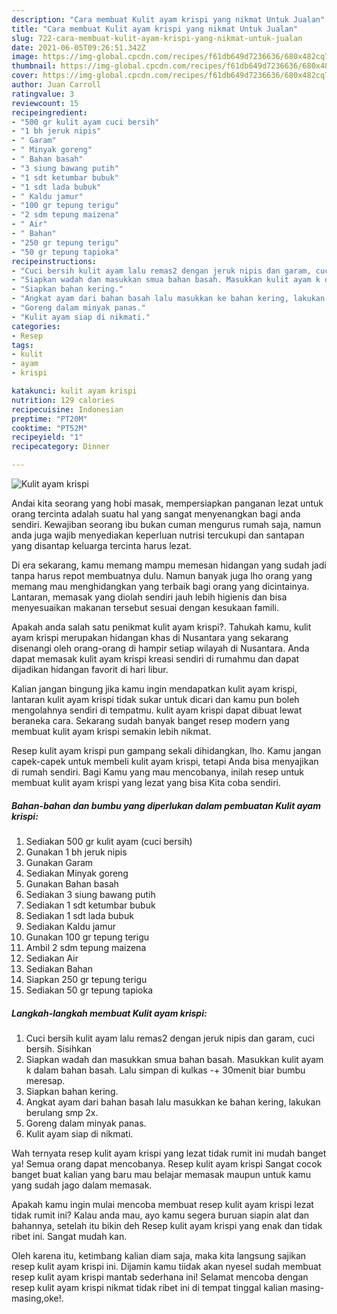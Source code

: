 ```yaml
---
description: "Cara membuat Kulit ayam krispi yang nikmat Untuk Jualan"
title: "Cara membuat Kulit ayam krispi yang nikmat Untuk Jualan"
slug: 722-cara-membuat-kulit-ayam-krispi-yang-nikmat-untuk-jualan
date: 2021-06-05T09:26:51.342Z
image: https://img-global.cpcdn.com/recipes/f61db649d7236636/680x482cq70/kulit-ayam-krispi-foto-resep-utama.jpg
thumbnail: https://img-global.cpcdn.com/recipes/f61db649d7236636/680x482cq70/kulit-ayam-krispi-foto-resep-utama.jpg
cover: https://img-global.cpcdn.com/recipes/f61db649d7236636/680x482cq70/kulit-ayam-krispi-foto-resep-utama.jpg
author: Juan Carroll
ratingvalue: 3
reviewcount: 15
recipeingredient:
- "500 gr kulit ayam cuci bersih"
- "1 bh jeruk nipis"
- " Garam"
- " Minyak goreng"
- " Bahan basah"
- "3 siung bawang putih"
- "1 sdt ketumbar bubuk"
- "1 sdt lada bubuk"
- " Kaldu jamur"
- "100 gr tepung terigu"
- "2 sdm tepung maizena"
- " Air"
- " Bahan"
- "250 gr tepung terigu"
- "50 gr tepung tapioka"
recipeinstructions:
- "Cuci bersih kulit ayam lalu remas2 dengan jeruk nipis dan garam, cuci bersih. Sisihkan"
- "Siapkan wadah dan masukkan smua bahan basah. Masukkan kulit ayam k dalam bahan basah. Lalu simpan di kulkas -+ 30menit biar bumbu meresap."
- "Siapkan bahan kering."
- "Angkat ayam dari bahan basah lalu masukkan ke bahan kering, lakukan berulang smp 2x."
- "Goreng dalam minyak panas."
- "Kulit ayam siap di nikmati."
categories:
- Resep
tags:
- kulit
- ayam
- krispi

katakunci: kulit ayam krispi 
nutrition: 129 calories
recipecuisine: Indonesian
preptime: "PT20M"
cooktime: "PT52M"
recipeyield: "1"
recipecategory: Dinner

---
```



![Kulit ayam krispi](https://img-global.cpcdn.com/recipes/f61db649d7236636/680x482cq70/kulit-ayam-krispi-foto-resep-utama.jpg)

Andai kita seorang yang hobi masak, mempersiapkan panganan lezat untuk orang tercinta adalah suatu hal yang sangat menyenangkan bagi anda sendiri. Kewajiban seorang ibu bukan cuman mengurus rumah saja, namun anda juga wajib menyediakan keperluan nutrisi tercukupi dan santapan yang disantap keluarga tercinta harus lezat.

Di era  sekarang, kamu memang mampu memesan hidangan yang sudah jadi tanpa harus repot membuatnya dulu. Namun banyak juga lho orang yang memang mau menghidangkan yang terbaik bagi orang yang dicintainya. Lantaran, memasak yang diolah sendiri jauh lebih higienis dan bisa menyesuaikan makanan tersebut sesuai dengan kesukaan famili. 



Apakah anda salah satu penikmat kulit ayam krispi?. Tahukah kamu, kulit ayam krispi merupakan hidangan khas di Nusantara yang sekarang disenangi oleh orang-orang di hampir setiap wilayah di Nusantara. Anda dapat memasak kulit ayam krispi kreasi sendiri di rumahmu dan dapat dijadikan hidangan favorit di hari libur.

Kalian jangan bingung jika kamu ingin mendapatkan kulit ayam krispi, lantaran kulit ayam krispi tidak sukar untuk dicari dan kamu pun boleh mengolahnya sendiri di tempatmu. kulit ayam krispi dapat dibuat lewat beraneka cara. Sekarang sudah banyak banget resep modern yang membuat kulit ayam krispi semakin lebih nikmat.

Resep kulit ayam krispi pun gampang sekali dihidangkan, lho. Kamu jangan capek-capek untuk membeli kulit ayam krispi, tetapi Anda bisa menyajikan di rumah sendiri. Bagi Kamu yang mau mencobanya, inilah resep untuk membuat kulit ayam krispi yang lezat yang bisa Kita coba sendiri.

<!--inarticleads1-->

##### Bahan-bahan dan bumbu yang diperlukan dalam pembuatan Kulit ayam krispi:

1. Sediakan 500 gr kulit ayam (cuci bersih)
1. Gunakan 1 bh jeruk nipis
1. Gunakan  Garam
1. Sediakan  Minyak goreng
1. Gunakan  Bahan basah
1. Sediakan 3 siung bawang putih
1. Sediakan 1 sdt ketumbar bubuk
1. Sediakan 1 sdt lada bubuk
1. Sediakan  Kaldu jamur
1. Gunakan 100 gr tepung terigu
1. Ambil 2 sdm tepung maizena
1. Sediakan  Air
1. Sediakan  Bahan
1. Siapkan 250 gr tepung terigu
1. Sediakan 50 gr tepung tapioka




<!--inarticleads2-->

##### Langkah-langkah membuat Kulit ayam krispi:

1. Cuci bersih kulit ayam lalu remas2 dengan jeruk nipis dan garam, cuci bersih. Sisihkan
1. Siapkan wadah dan masukkan smua bahan basah. Masukkan kulit ayam k dalam bahan basah. Lalu simpan di kulkas -+ 30menit biar bumbu meresap.
1. Siapkan bahan kering.
1. Angkat ayam dari bahan basah lalu masukkan ke bahan kering, lakukan berulang smp 2x.
1. Goreng dalam minyak panas.
1. Kulit ayam siap di nikmati.




Wah ternyata resep kulit ayam krispi yang lezat tidak rumit ini mudah banget ya! Semua orang dapat mencobanya. Resep kulit ayam krispi Sangat cocok banget buat kalian yang baru mau belajar memasak maupun untuk kamu yang sudah jago dalam memasak.

Apakah kamu ingin mulai mencoba membuat resep kulit ayam krispi lezat tidak rumit ini? Kalau anda mau, ayo kamu segera buruan siapin alat dan bahannya, setelah itu bikin deh Resep kulit ayam krispi yang enak dan tidak ribet ini. Sangat mudah kan. 

Oleh karena itu, ketimbang kalian diam saja, maka kita langsung sajikan resep kulit ayam krispi ini. Dijamin kamu tiidak akan nyesel sudah membuat resep kulit ayam krispi mantab sederhana ini! Selamat mencoba dengan resep kulit ayam krispi nikmat tidak ribet ini di tempat tinggal kalian masing-masing,oke!.

